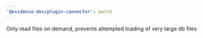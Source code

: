 ```yaml
---
'@evidence-dev/plugin-connector': patch
---
```


Only read files on demand, prevents attempted loading of very large db files

